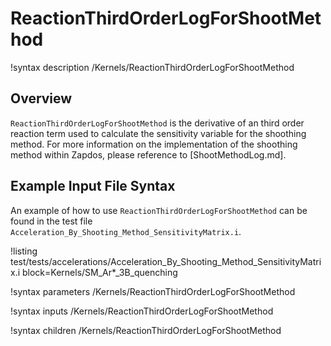 # ReactionThirdOrderLogForShootMethod

!syntax description /Kernels/ReactionThirdOrderLogForShootMethod

## Overview

`ReactionThirdOrderLogForShootMethod` is the derivative of an third order reaction term used to calculate the sensitivity variable for the shoothing method. For more information on the implementation of the shoothing method within Zapdos, please reference to [ShootMethodLog.md].

## Example Input File Syntax

An example of how to use `ReactionThirdOrderLogForShootMethod` can be found in the
test file `Acceleration_By_Shooting_Method_SensitivityMatrix.i`.

!listing test/tests/accelerations/Acceleration_By_Shooting_Method_SensitivityMatrix.i block=Kernels/SM_Ar*_3B_quenching

!syntax parameters /Kernels/ReactionThirdOrderLogForShootMethod

!syntax inputs /Kernels/ReactionThirdOrderLogForShootMethod

!syntax children /Kernels/ReactionThirdOrderLogForShootMethod
